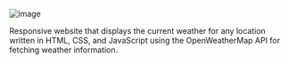 ![image](https://user-images.githubusercontent.com/65901659/178767343-a43a6418-e286-4cb4-8c1d-dd93d95ef409.png)

Responsive website that displays the current weather for any location written in HTML, CSS, and JavaScript using the OpenWeatherMap API for fetching weather information. 

